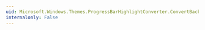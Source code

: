 ```yaml
---
uid: Microsoft.Windows.Themes.ProgressBarHighlightConverter.ConvertBack(System.Object,System.Type[],System.Object,System.Globalization.CultureInfo)
internalonly: False
---
```

